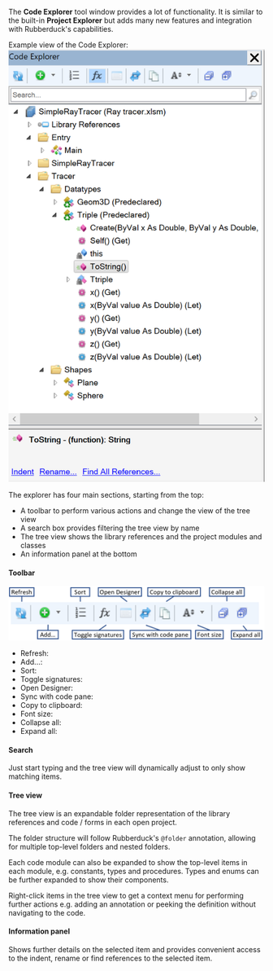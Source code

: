 The **Code Explorer** tool window provides a lot of functionality. It is similar to the built-in **Project Explorer** but adds many new features and integration with Rubberduck's capabilities.

Example view of the Code Explorer:
![Code Explorer Tool Window Full View](Images/CodeExplorerFullView.png)

The explorer has four main sections, starting from the top:
 - A toolbar to perform various actions and change the view of the tree view
 - A search box provides filtering the tree view by name
 - The tree view shows the library references and the project modules and classes
 - An information panel at the bottom

#### Toolbar
![Toolbar with labels](Images/CodeExplorerToolbarLabeled.png)

 - Refresh: 
 - Add...:
 - Sort:
 - Toggle signatures: 
 - Open Designer: 
 - Sync with code pane: 
 - Copy to clipboard: 
 - Font size: 
 - Collapse all: 
 - Expand all: 

#### Search
Just start typing and the tree view will dynamically adjust to only show matching items.

#### Tree view
The tree view is an expandable folder representation of the library references and code / forms in each open project. 

The folder structure will follow Rubberduck's `@folder` annotation, allowing for multiple top-level folders and nested folders. 

Each code module can also be expanded to show the top-level items in each module, e.g. constants, types and procedures. Types and enums can be further expanded to show their components.

Right-click items in the tree view to get a context menu for performing further actions e.g. adding an annotation or peeking the definition without navigating to the code.

#### Information panel
Shows further details on the selected item and provides convenient access to the indent, rename or find references to the selected item.
